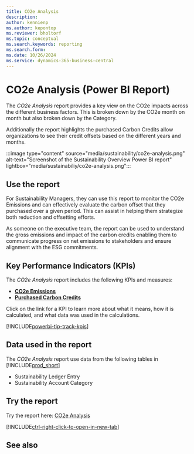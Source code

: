 ```yaml
---
title: CO2e Analysis
description: 
author: kennienp
ms.author: kepontop
ms.reviewer: bholtorf
ms.topic: conceptual
ms.search.keywords: reporting
ms.search.form: 
ms.date: 10/26/2024
ms.service: dynamics-365-business-central
---
```


# CO2e Analysis (Power BI Report)

The *CO2e Analysis* report provides a key view on the CO2e impacts across the different business factors. This is broken down by the CO2e month on month but also broken down by the Category. 

Additionally the report highlights the purchased Carbon Credits allow organizations to see their credit offsets based on the different years and months.

:::image type="content" source="media/sustainability/co2e-analysis.png" alt-text="Screenshot of the Sustainability Overview Power BI report" lightbox="media/sustainabiliy/co2e-analysis.png":::


## Use the report

For Sustainability Managers, they can use this report to monitor the CO2e Emissions and can effectively evaluate the carbon offset that they purchased over a given period. This can assist in helping them strategize both reduction and offsetting efforts.

As someone on the executive team, the report can be used to understand the gross emissions and impact of the carbon credits enabling them to communicate progress on net emissions to stakeholders and ensure alignment with the ESG commitments.

## Key Performance Indicators (KPIs)

The *CO2e Analysis* report includes the following KPIs and measures: 

- [**CO2e Emissions**](sustainability-powerbi-kpis.md#co2e-emissions)
- [**Purchased Carbon Credits**](sustainability-powerbi-kpis.md#purchased-carbon-credits)


Click on the link for a KPI to learn more about what it means, how it is calculated, and what data was used in the calculations. 

[!INCLUDE[powerbi-tip-track-kpis](includes/powerbi-tip-track-kpis.md)]


## Data used in the report

The *CO2e Analysis* report use data from the following tables in [!INCLUDE[prod_short](includes/prod_short.md)]

- Sustainability Ledger Entry
- Sustainability Account Category

## Try the report

Try the report here: [CO2e Analysis](https://businesscentral.dynamics.com?page=37089)

[!INCLUDE[ctrl-right-click-to-open-in-new-tab](includes/ctrl-right-click-to-open-in-new-tab.md)]

## See also